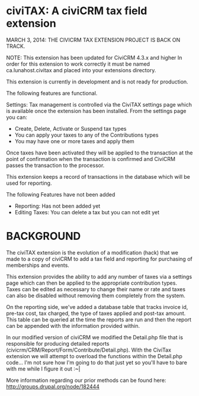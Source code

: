 civiTAX: A civiCRM tax field extension 
=====================================

MARCH 3, 2014: THE CIVICRM TAX EXTENSION PROJECT IS BACK ON TRACK.

NOTE: 	This extension has been updated for CiviCRM 4.3.x and higher 
		In order for this extension to work correctly it must be named ca.lunahost.civitax and placed into your extensions directory.

This extension is currently in development and is not ready for production. 

The following features are functional.

Settings: Tax management is controlled via the CiviTAX settings page which is available once the extension has been installed. From the settings page you can:
 - Create, Delete, Activate or Suspend tax types 
 - You can apply your taxes to any of the Contributions types
 - You may have one or more taxes and apply them
 
 Once taxes have been activated they will be applied to the transaction at the point of confirmation when the transaction is confirmed and CiviCRM passes the transaction to the processor.
 
 This extension keeps a record of transactions in the database which will be used for reporting.
 
 The following Features have not been added

  - Reporting: Has not been added yet
  - Editing Taxes: You can delete a tax but you can not edit yet 



BACKGROUND
==========

The civiTAX extension is the evolution of a modification (hack) that we made to a copy of civiCRM to add a tax field and reporting for purchasing of memberships and events.

This extension provides the ability to add any number of taxes via a settings page which can then be applied to the appropriate contribution types. Taxes can be edited as necessary to change their name or rate and taxes can also be disabled without removing them completely from the system.

On the reporting side, we've added a database table that tracks invoice id, pre-tax cost, tax charged, the type of taxes applied and post-tax amount. This table can be queried at the time the reports are run and then the report can be appended with the information provided within. 

In our modified version of civiCRM we modified the Detail.php file that is responsible for producing detailed reports (civicrm/CRM/Report/Form/Contribute/Detail.php). With the CiviTax extension we will attempt to overload the functions within the Detail.php code... I'm not sure how I'm going to do that just yet so you'll have to bare with me while I figure it out :~|

More information regarding our prior methods can be found here: http://groups.drupal.org/node/182444 
